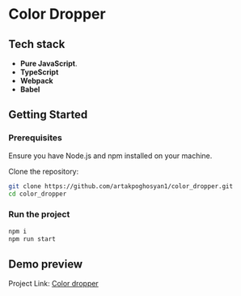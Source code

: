 # Color Dropper

## Tech stack

- **Pure JavaScript**.
- **TypeScript**
- **Webpack**
- **Babel**

## Getting Started

### Prerequisites

Ensure you have Node.js and npm installed on your machine.

Clone the repository:

```bash
git clone https://github.com/artakpoghosyan1/color_dropper.git
cd color_dropper
```

### Run the project

```bash
npm i
npm run start
```

## Demo preview
Project Link: [Color dropper](https://github.com/artakpoghosyan1/color_dropper)
